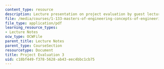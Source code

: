 ```yaml
---
content_type: resource
description: Lecture presentation on project evaluation by guest lecturer Susan Murcott.
file: /media/courses/1-133-masters-of-engineering-concepts-of-engineering-practice-fall-2007/c18bf449f3785628ab43eec4bbc1cb75_lec_08.pdf
file_type: application/pdf
learning_resource_types:
- Lecture Notes
ocw_type: OCWFile
parent_title: Lecture Notes
parent_type: CourseSection
resourcetype: Document
title: Project Evaluation 3
uid: c18bf449-f378-5628-ab43-eec4bbc1cb75
---
```

